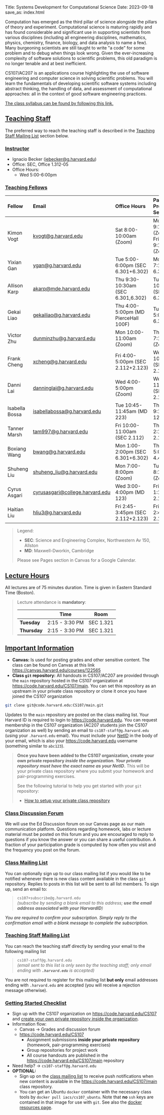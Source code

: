 Title: Systems Development for Computational Science
Date: 2023-09-18
save_as: index.html

Computation has emerged as the third pillar of science alongside the pillars of
theory and experiment.  Computational science is maturing rapidly and has found
considerable and significant use in supporting scientists from various
disciplines (including all engineering disciplines, mathematics, physics,
chemistry, finance, biology, and data analysis to name a few).  Many burgeoning
scientists are still taught to write "a code" for some problem and to debug when
things look wrong. Given the ever-increasing complexity of software solutions to
scientific problems, this old paradigm is no longer tenable and at best
inefficient.

CS107/AC207 is an applications course highlighting the use of software
engineering and computer science in solving scientific problems. You will learn
the fundamentals of developing scientific software systems including abstract
thinking, the handling of data, and assessment of computational approaches: all
in the context of good software engineering practices.

<a href="./pages/syllabus.html">The class syllabus can be found by following this link.</a>

<!--## <a id="updates"></a><a class="anchor-link" href="#updates" style="color:#ffa500">Updates</a>

* **2022-08-31:** Lab sections for pair-programming will be selected in
  [my.harvard](https://my.harvard.edu/).  You can prefer multiple depending on
  your schedule and will be assigned one of your preferences eventually.  They
  will become available shortly.  *Deadline for submission is Tuesday September
  6th.*
* **2022-08-26:** The C/C++ primer repository has been moved to
  [https://code.harvard.edu/faw093/c_cpp_primer](https://code.harvard.edu/faw093/c_cpp_primer).
  Please update your local remote if you have already clone it.
* **2022-08-16:** IACS orientation [slides]({attach}/pages/media/iacs_orientation2022.pdf)
* **2022-08-08:** Registration period office hour: Thursday, August 18th 10:00am - 11:00am on [zoom](https://harvard.zoom.us/my/fabianw)
* **2022-08-06:** Published [Homework 0]({attach}/pages/media/hw0.pdf) (not graded)
* **2022-07-22:** Registration for [`C/C++` primer]({filename}pages/cpp_primer.md) **is open**-->


## <a id="staff"></a><a class="anchor-link" href="#staff">Teaching Staff</a>

The preferred way to reach the teaching staff is described in the [Teaching
Staff Mailing List](./#staff-mailinglist) section below.


### <a id="instructor"></a><a class="anchor-link" href="#instructor">Instructor</a>

* Ignacio Becker  (<iebecker@g.harvard.edu>)
* Office: SEC, Office 1.312-05
* Office Hours:
    - Wed 5:00-6:00pm



### <a id="tf"></a><a class="anchor-link" href="#tf">Teaching Fellows</a>

| Fellow                      | Email                            | Office Hours                        | Pair-Programming Sections         |
|:----------------------------|:---------------------------------|:------------------------------------|:----------------------------------|
| Kimon Vogt                  | <kvogt@g.harvard.edu>            | Sat 8:00-10:00am (Zoom)             | Mon 8:00-9:15am (Zoom)<br>Fri 8:00-9:15am (Zoom)|
| Yixian Gan                  | <ygan@g.harvard.edu>             | Tue 5:00-6:00pm (SEC 6.301+6.302)   | Mon 6:00-7:15pm (SEC 6.301+6.302)  |
| Allison Karp                | <akarp@mde.harvard.edu>          | Thu 9:30-10:30am (SEC 6.301,6.302)  | Tue 9:30-10:45am (SEC 6.301+6.302) |
| Gekai Liao                  | <gekailiao@g.harvard.edu>        | Thu 4:00-5:00pm (MD PierceHall 100F)| Tue 3:45-5:00pm (SEC 6.301+6.302)  |
| Victor Zhu                  | <dunminzhu@g.harvard.edu>        | Mon 10:00-11:00am (Zoom)            | Thu 6:00-7:15pm (Zoom)             |
| Frank Cheng                 | <xcheng@g.harvard.edu>           | Fri 4:00-5:00pm (SEC 2.112+2.123)   | Wed 9:00-10:15am (SEC 2.122+2.123) |
| Danni Lai                   | <danninglai@g.harvard.edu>       | Wed 4:00-5:00pm (Zoom)              | Wed 10:30-11:45am (SEC 2.122+2.123)|
| Isabella Bossa              | <isabellabossa@g.harvard.edu>    | Tue 10:45-11:45am (MD 223)            | Thu 8:00-9:15am (MD 123)           |
| Tanner Marsh                | <tam997@g.harvard.edu>           | Fri 10:00-11:00am (SEC 2.112)       | Thu 1:00-2:15pm (SEC 2.122+2.123)  |
| Boxiang Wang                | <bwang@g.harvard.edu>            | Mon 1:00-2:00pm (SEC 6.301+6.302)   | Thu 3:45-5:00pm (SEC 4.405)        |
| Shuheng Liu                 | <shuheng_liu@g.harvard.edu>      | Mon 7:00-8:00pm (Zoom)              | Tue 7:00-8:15pm (Zoom)             |
| Cyrus Asgari                | <cyrusasgari@college.harvard.edu>| Wed 3:00-4:00pm (MD 123)            | Fri 12:00-1:15pm (SEC 2.122+2.123) |
| Haitian Liu                 | <hliu3@g.harvard.edu>            | Fri 2:45-3:45pm (SEC 2.112+2.123)   | Fri 1:30-2:45pm (SEC 2.122+2.123)  |

> Legend:
>
> * **SEC**: Science and Engineering Complex, Northwestern Av 150, Allston
> * **MD**: Maxwell-Dworkin, Cambridge
>
> Please see Pages section in Canvas for a Google Calendar. 
<!-- > Please see the following files in the class `git` repository for the details: -->
<!-- * **Office Hours:** <https://code.harvard.edu/CS107/main/blob/master/office_hours.xls> --> 
<!-- > * **Pair-programming:** <https://code.harvard.edu/CS107/main/blob/master/lab_groups.xls>--> 

## <a id="hours"></a><a class="anchor-link" href="#hours">Lecture Hours</a>

All lectures are of 75 minutes duration. Time is given in Eastern Standard Time
(Boston).

> Lecture attendance is **mandatory**:
>
> |              | Time           | Room      |
> |--------------|----------------|-----------|
> | **Tuesday**  | 2:15 - 3:30 PM | SEC 1.321 |
> | **Thursday** | 2:15 - 3:30 PM | SEC 1.321 |


## <a id="important"></a><a class="anchor-link" href="#important">Important Information</a>

* **Canvas:** Is used for posting grades and other sensitive content.  The class
  can be found on Canvas at this link
  <https://canvas.harvard.edu/courses/122565>
* **Class `git` repository:** All handouts in CS107/AC207 are provided through
  the `main` repository hosted in the CS107 organization at
  <https://code.harvard.edu/CS107/main>.  You can set this repository as an
  upstream in your private class repository or clone it once you have joined the
  CS107 organization

```bash
git clone git@code.harvard.edu:CS107/main.git
```

  Updates to the `main` repository are posted on the class mailing list. Your
  Harvard ID is required to login to <https://code.harvard.edu>. You can request
  membership in the CS107 organization (AC207 students join the CS107
  organization as well) by sending an email to
  `cs107-staff@g.harvard.edu` (using your `.harvard.edu` email).  You
  must include your
  [NetID](https://harvard.service-now.com/ithelp?id=kb_article&sys_id=507aca5a1b653700efd8a79b2d4bcb59)
  in the body of your email, which is also your <https://code.harvard.edu>
  username (something similar to `abc123`).

  > **Once you have been added to the CS107 organization, create your own
  > private repository _inside the organization.  Your private repository must
  > have the exact name as your NetID_.** This will be your private class
  > repository where you submit your homework and pair-programming exercises.
  >
  > See the following tutorial to help you get started with your `git`
  > repository:
  >
  > * <a href="./pages/tutorials.html#tutorial-repo">How to setup your private class repository</a>

### <a id="class-forum"></a><a class="anchor-link" href="#class-forum">Class Discussion Forum</a>

We will use the Ed Discussion forum on our Canvas page as our main communication
platform. Questions regarding homework, labs or lecture material must be posted
on this forum and you are encouraged to reply to questions if you know the
answer or you can share a useful contribution.  A fraction of your participation
grade is computed by how often you visit and the frequency you post on the
forum.


### <a id="class-mailinglist"></a><a class="anchor-link" href="#class-mailinglist">Class Mailing List</a>

You can optionally sign up to our class mailing list if you would like to be
notified whenever there is new class content available in the class `git`
repository.  Replies to posts in this list will be sent to all list members.
To sign up, send an email to:

> `cs107+subscribe@g.harvard.edu`  
> _(subscribe by sending a blank email to this address; **use the email address
> associated with your HarvardID**)_

*You are required to confirm your subscription.  Simply reply to the confirmation
 email with a blank message to complete the subscription.*


### <a id="staff-mailinglist"></a><a class="anchor-link" href="#staff-mailinglist">Teaching Staff Mailing List</a>

You can reach the teaching staff directly by sending your email to the following
mailing list

> `cs107-staff@g.harvard.edu`  
> _(email sent to this list is only seen by the teaching staff; only email
> ending with **`.harvard.edu`** is accepted)_

You are not required to register for this mailing list **but only** email
addresses ending with `.harvard.edu` are accepted (you will receive a rejection
message otherwise).


### <a id="checklist"></a><a class="anchor-link" href="#checklist">Getting Started Checklist</a>

* Sign up with the CS107 organization on <https://code.harvard.edu/CS107> and
  <a href="./tutorials.html#tutorial-repo">create your own private repository
  inside the organization</a>.
* Information flow:
    + Canvas &#8594; Grades and discussion forum
    + <https://code.harvard.edu/CS107>
         - Assignment submissions **inside your private repository** (homework,
           pair-programming exercises)
         - Group repositories for project work
         - All course handouts are published in the
           <https://code.harvard.edu/CS107/main> repository
* Need help? &#8594; `cs107-staff@g.harvard.edu`
* **OPTIONAL:**
    + Sign up on the [class mailing list](./#class-mailinglist) to receive push
      notifications when new content is available in the
      <https://code.harvard.edu/CS107/main> class repository.
    + You can get an Ubuntu `docker` container with the necessary class tools by
      `docker pull iacs/cs107_ubuntu`. Note that **no** `ssh` keys are contained
      in that image for use with `git`.  See also the <a
      href="./pages/resources.html#docker">docker resources page</a>.
